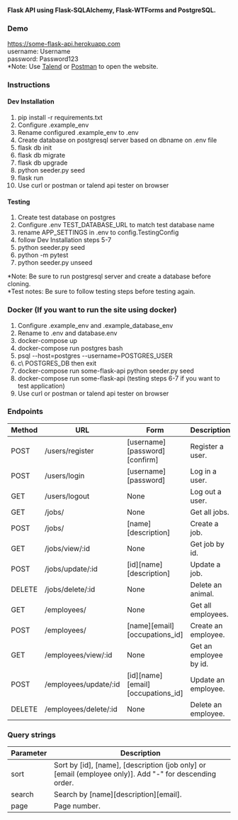 #### Flask API using Flask-SQLAlchemy, Flask-WTForms and PostgreSQL.
### Demo
https://some-flask-api.herokuapp.com \
username: Username \
password: Password123 \
*Note: Use [Talend](https://chrome.google.com/webstore/detail/talend-api-tester-free-ed/aejoelaoggembcahagimdiliamlcdmfm?hl=en) or [Postman](https://www.postman.com/) to open the website.
### Instructions
#### Dev Installation
1. pip install -r requirements.txt 
2. Configure .example_env
3. Rename configured .example_env to .env
4. Create database on postgresql server based on dbname on .env file 
5. flask db init
6. flask db migrate
7. flask db upgrade
8. python seeder.py seed
9. flask run
10. Use curl or postman or talend api tester on browser

#### Testing
1. Create test database on postgres 
2. Configure .env TEST_DATABASE_URL to match test database name
3. rename APP_SETTINGS in .env to config.TestingConfig
4. follow Dev Installation steps 5-7
5. python seeder.py seed
6. python -m pytest
7. python seeder.py unseed

*Note: Be sure to run postgresql server and create a database before cloning. \
*Test notes: Be sure to follow testing steps before testing again. 

### Docker (If you want to run the site using docker)
1. Configure .example_env and .example_database_env
2. Rename to .env and database.env
1. docker-compose up
2. docker-compose run postgres bash
3. psql --host=postgres --username=POSTGRES_USER
4. c\ POSTGRES_DB then exit
5. docker-compose run some-flask-api python seeder.py seed
5. docker-compose run some-flask-api (testing steps 6-7 if you want to test application)
10. Use curl or postman or talend api tester on browser

### Endpoints
|Method|URL|Form|Description|
|------|---|----|-----------|
|POST|/users/register|[username][password][confirm]|Register a user.
|POST|/users/login|[username][password]|Log in a user.
|GET|/users/logout|None|Log out a user.
|GET|/jobs/|None|Get all jobs.
|POST|/jobs/|[name][description]|Create a job.
|GET|/jobs/view/:id|None|Get job by id.
|POST|/jobs/update/:id|[id][name][description]|Update a job.
|DELETE|/jobs/delete/:id|None|Delete an animal.
|GET|/employees/|None|Get all employees.
|POST|/employees/|[name][email][occupations_id]|Create an employee.
|GET|/employees/view/:id|None|Get an employee by id.
|POST|/employees/update/:id|[id][name][email][occupations_id]|Update an employee.
|DELETE|/employees/delete/:id|None|Delete an employee.

### Query strings
|Parameter|Description|
|---------|-----------|
|sort|Sort by [id], [name], [description (job only] or [email (employee only)]. Add "-" for descending order.|
|search|Search by [name][description][email].|
|page|Page number.|